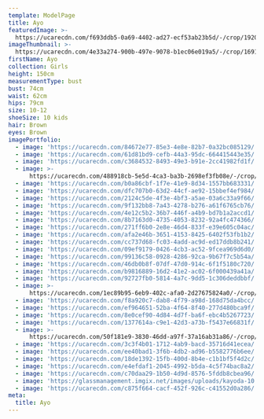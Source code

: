 ```yaml
---
template: ModelPage
title: Ayo
featuredImage: >-
  https://ucarecdn.com/f693ddb5-0a69-4402-ad27-ecf53ab23b5d/-/crop/1920x972/0,0/-/preview/
imageThumbnail: >-
  https://ucarecdn.com/4e33a274-900b-497e-9078-b1ec06e019a5/-/crop/1691x1629/401,0/-/preview/
firstName: Ayo
collection: Girls
height: 150cm
measurementType: bust
bust: 74cm
waist: 62cm
hips: 79cm
size: 10-12
shoeSize: 10 kids
hair: Brown
eyes: Brown
imagePortfolio:
  - image: 'https://ucarecdn.com/84672e77-85e3-4e8e-82b7-0a32bc085129/'
  - image: 'https://ucarecdn.com/61d81bd9-cefb-44a3-95dc-664415443e35/'
  - image: 'https://ucarecdn.com/c3684532-8493-49e3-b91e-2cc41982fd1f/'
  - image: >-
      https://ucarecdn.com/488918cb-5e5d-4ca3-ba3b-2698ef3fb08e/-/crop/1372x1100/278,0/-/preview/
  - image: 'https://ucarecdn.com/b0a86cbf-1f7e-41e9-8d34-1557bb683331/'
  - image: 'https://ucarecdn.com/dfc707b0-63d2-44cf-ae92-15bbef4ef984/'
  - image: 'https://ucarecdn.com/2124c5de-4f3e-4bf3-a5ae-03a6c33a9f66/'
  - image: 'https://ucarecdn.com/9f132bb8-7a43-4278-b276-a61f6765cb76/'
  - image: 'https://ucarecdn.com/4e12c5b2-36b7-446f-a4b9-bd7b1a2accd1/'
  - image: 'https://ucarecdn.com/8b7163d0-4735-4053-8232-92a4fc474366/'
  - image: 'https://ucarecdn.com/271ff6b0-2e8e-46d4-833f-e39e605c04ac/'
  - image: 'https://ucarecdn.com/afa2e46b-3651-4153-8425-6402f53fb1b2/'
  - image: 'https://ucarecdn.com/cc737d68-fc03-4add-ac9d-ed17ddb8b241/'
  - image: 'https://ucarecdn.com/09ef9179-0426-4cb3-ac52-9fcea969d6d0/'
  - image: 'https://ucarecdn.com/99136c58-0928-4286-92ca-9b67f7c5b54a/'
  - image: 'https://ucarecdn.com/46db0b8f-07df-47d0-914c-6f1f5180c720/'
  - image: 'https://ucarecdn.com/b9816889-16d2-41e2-ac02-6f000439a41a/'
  - image: 'https://ucarecdn.com/92727fb0-5814-4a7c-9dd5-1c306deddbbf/'
  - image: >-
      https://ucarecdn.com/1ec89b95-6eb9-402c-afa0-2d27675824a0/-/crop/630x957/0,0/-/preview/
  - image: 'https://ucarecdn.com/f8a920c7-dab8-4f79-a98d-168d75da4bcc/'
  - image: 'https://ucarecdn.com/ef964651-52ba-4f64-8f40-277d480bca9f/'
  - image: 'https://ucarecdn.com/8e0cef90-4d84-4d7f-ba6f-ebc4b5267723/'
  - image: 'https://ucarecdn.com/1377614a-c9e1-42d3-a73b-f5437e66831f/'
  - image: >-
      https://ucarecdn.com/50f181e9-3830-46dd-a97f-37a16ab31a86/-/crop/476x375/0,0/-/preview/
  - image: 'https://ucarecdn.com/3c3f4b01-1712-4ab9-bacd-35716d41ecea/'
  - image: 'https://ucarecdn.com/ee40bad1-3f6b-4db2-ad96-b5582776b6ee/'
  - image: 'https://ucarecdn.com/18de1392-15fb-400d-8b4e-c1b1bf5f4d2c/'
  - image: 'https://ucarecdn.com/e4efdaf1-2045-4992-b5da-4c5f74bac8a2/'
  - image: 'https://ucarecdn.com/c70daa29-1b50-4d9d-8576-5fddb8cbea96/'
  - image: 'https://glassmanagement.imgix.net/images/uploads/kayoda-10.jpg'
  - image: 'https://ucarecdn.com/c875f664-cacf-452f-926c-c41552d0a286/'
meta:
  title: Ayo
---
```


